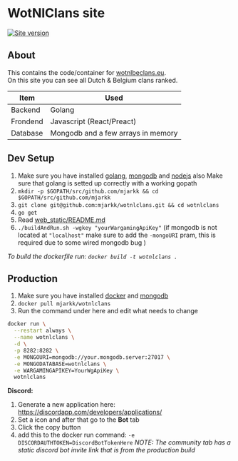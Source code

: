 # WotNlClans site
[![Site version](https://img.shields.io/badge/Site%20version-V3-blue.svg)](https://wotnlclans.unknownclouds.com/)

## About
This contains the code/container for [wotnlbeclans.eu](https://wotnlbeclans.eu/).  
On this site you can see all Dutch & Belgium clans ranked.  

| Item | Used |
|---|---|
| Backend | Golang |
| Frondend | Javascript (React/Preact) |
| Database | Mongodb and a few arrays in memory |

## Dev Setup
1. Make sure you have installed [golang](https://golang.org/doc/install), [mongodb](https://docs.mongodb.com/manual/installation/) and [nodejs](https://nodejs.org/en/) also Make sure that golang is setted up correctly with a working gopath
2. `mkdir -p $GOPATH/src/github.com/mjarkk && cd $GOPATH/src/github.com/mjarkk`
3. `git clone git@github.com:mjarkk/wotnlclans.git && cd wotnlclans`
4. `go get`
5. Read [web_static/README.md](./web_static/README.md)
5. `./buildAndRun.sh -wgkey "yourWargamingApiKey"` (if mongodb is not located at `"localhost"` make sure to add the `-mongoURI` pram, this is required due to some wired mongodb bug )

*To build the dockerfile run: `docker build -t wotnlclans .`*

## Production
1. Make sure you have installed [docker](https://docs.docker.com/install/) and [mongodb](https://docs.mongodb.com/manual/installation/)
2. `docker pull mjarkk/wotnlclans`
3. Run the command under here and edit what needs to change
```sh
docker run \
  --restart always \
  --name wotnlclans \
  -d \
  -p 8282:8282 \
  -e MONGOURI=mongodb://your.mongodb.server:27017 \
  -e MONGODATABASE=wotnlclans \
  -e WARGAMINGAPIKEY=YourWgApiKey \
  wotnlclans
```

**Discord:**  
1. Generate a new application here: https://discordapp.com/developers/applications/
2. Set a icon and after that go to the **Bot** tab
3. Click the copy button
4. add this to the docker run command: `-e DISCORDAUTHTOKEN=DiscordBotTokenHere`
*NOTE: The community tab has a static discord bot invite link that is from the production build*
